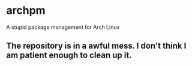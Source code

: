 # archpm
A stupid package management for Arch Linux
## The repository is in a awful mess. I don't think I am patient enough to clean up it.
